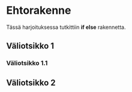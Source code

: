 # Ehtorakenne

Tässä harjoituksessa tutkittiin **if else** rakennetta.

## Väliotsikko 1

### Väliotsikko 1.1

## Väliotsikko 2